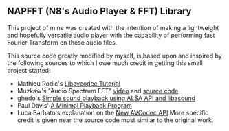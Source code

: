 ## NAPFFT (N8's Audio Player & FFT) Library

This project of mine was created with the intention of making a lightweight and hopefully versatile audio player with the capability of performing fast Fourier Transform on these audio files.

This source code greatly modified by myself, is based upon and inspired by the following sources to which I owe much credit in getting this small project started:
+ Mathieu Rodic's [Libavcodec Tutorial](#https://rodic.fr/blog/libavcodec-tutorial-decode-audio-file/)
+ Muzkaw's "Audio Spectrum FFT" [video](#https://www.youtube.com/watch?v=LqUuMqfW1PE&ab_channel=Muzkaw) and [source code](#https://drive.google.com/file/d/0B2voedb-erQsR09PYnpaRnZKbGM/view)
+ ghedo's [Simple sound playback using ALSA API and libasound](#https://gist.github.com/ghedo/963382/)
+ Paul Davis' [A Minimal Playback Program](#http://equalarea.com/paul/alsa-audio.html)
+ Luca Barbato's explanation on the [New AVCodec API](#https://blogs.gentoo.org/lu_zero/2016/03/29/new-avcodec-api/)
More specific credit is given near the source code most similar to the original work.

